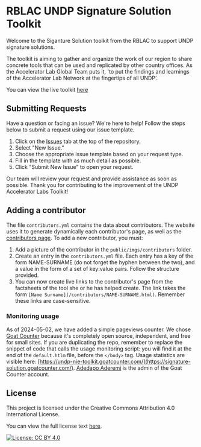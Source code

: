 # RBLAC UNDP Signature Solution Toolkit

Welcome to the Siganture Solution toolkit from the RBLAC to support UNDP signature solutions.

The toolkit is aiming to gather and organize the work of our region to share concrete tools that can be used and replicated by other country offices. As the Accelerator Lab Global Team puts it, 'to put the findings and learnings of the Accelerator Lab Network at the fingertips of all UNDP’.

You can view the live toolkit [here](https://undp-accelerator-labs.github.io/Innovation-Toolkit-for-UNDP-Signature-Solutions/)

## Submitting Requests

Have a question or facing an issue? We're here to help! Follow the steps below to submit a request using our issue template.

1. Click on the [Issues](https://github.com/UNDP-Accelerator-Labs/toolkit-micro-site-template/issues) tab at the top of the repository.
2. Select "New Issue."
3. Choose the appropriate issue template based on your request type.
4. Fill in the template with as much detail as possible.
5. Click "Submit New Issue" to open your request.

Our team will review your request and provide assistance as soon as possible. Thank you for contributing to the improvement of the UNDP Accelerator Labs Toolkit!

## Adding a contributor

The file `contributors.yml` contains the data about contributors. The website uses it to generate dynamically each contributor's page, as well as the [contributors page](/Team.html). To add a new contributor, you must: 

1. Add a picture of the contributor in the `public/imgs/contributors` folder.
1. Create an entry in the `contributors.yml` file. Each entry has a key of the form NAME-SURNAME (do not forget the hyphen between the two), and a value in the form of a set of key:value pairs. Follow the structure provided.
3. You can now create live links to the contributor's page from the factsheets of the tool she or he has helped create. The link takes the form `[Name Surname](/contributors/NAME-SURNAME.html)`. Remember these links are case-sensitive. 

### Monitoring usage

As of 2024-05-02, we have added a simple pageviews counter. We chose [Goat Counter](https://www.goatcounter.com) because it's completely open source, independent, and free for small sites. If you are duplicating the repo, remember to replace the snippet of code that calls the usage monitoring script: you will find it at the end of the `default.htlm` file, before the `</body>` tag. Usage statistics are visible here: [https://undp-nie-toolkit.goatcounter.com/](https://signature-solution.goatcounter.com/).  [Adedapo Aderemi](mailto:adedapo.aderemi@undp.org) is the admin of the Goat Counter account. 


## License
This project is licensed under the Creative Commons Attribution 4.0 International License.

You can view the full license text [here](https://creativecommons.org/licenses/by/4.0/legalcode).

[![License: CC BY 4.0](https://img.shields.io/badge/License-CC%20BY%204.0-lightgrey.svg)](https://creativecommons.org/licenses/by/4.0/)
